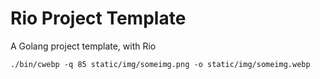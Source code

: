 # Rio Project Template

A Golang project template, with Rio



```
./bin/cwebp -q 85 static/img/someimg.png -o static/img/someimg.webp
```
